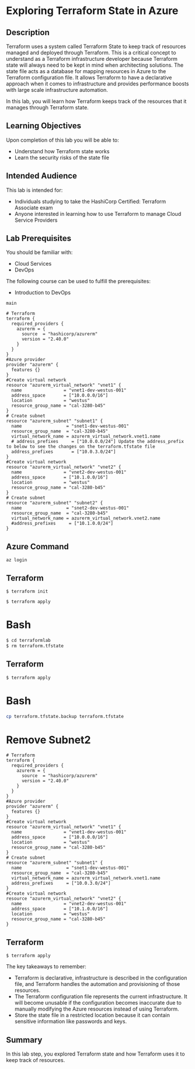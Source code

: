 # Exploring Terraform State in Azure

## Description
Terraform uses a system called Terraform State to keep track of resources managed and deployed through Terraform. This is a critical concept to understand as a Terraform infrastructure developer because Terraform state will always need to be kept in mind when architecting solutions. The state file acts as a database for mapping resources in Azure to the Terraform configuration file. It allows Terraform to have a declarative approach when it comes to infrastructure and provides performance boosts with large scale infrastructure automation. 

In this lab, you will learn how Terraform keeps track of the resources that it manages through Terraform state.

## Learning Objectives
Upon completion of this lab you will be able to:
- Understand how Terraform state works
- Learn the security risks of the state file
  
## Intended Audience
This lab is intended for:

- Individuals studying to take the HashiCorp Certified: Terraform Associate exam
- Anyone interested in learning how to use Terraform to manage Cloud Service Providers
  
## Lab Prerequisites
You should be familiar with:

- Cloud Services
- DevOps

The following course can be used to fulfill the prerequisites:

- Introduction to DevOps

```main```
```hcl
# Terraform
terraform {
  required_providers {
    azurerm = {
      source  = "hashicorp/azurerm"
      version = "2.40.0"
    }
  }
}
#Azure provider
provider "azurerm" {
  features {}
}
#Create virtual network
resource "azurerm_virtual_network" "vnet1" {
  name                = "vnet1-dev-westus-001"
  address_space       = ["10.0.0.0/16"]
  location            = "westus"
  resource_group_name = "cal-3280-b45"
}
# Create subnet
resource "azurerm_subnet" "subnet1" {
  name                 = "snet1-dev-westus-001"
  resource_group_name  = "cal-3280-b45"
  virtual_network_name = azurerm_virtual_network.vnet1.name
  # address_prefixes     = ["10.0.0.0/24"] Update the address_prefix to below to see the changes on the terraform.tfstate file
  address_prefixes       = ["10.0.3.0/24"]
}
#Create virtual network
resource "azurerm_virtual_network" "vnet2" {
  name                = "vnet2-dev-westus-001"
  address_space       = ["10.1.0.0/16"]
  location            = "westus"
  resource_group_name = "cal-3280-b45"
}
# Create subnet
resource "azurerm_subnet" "subnet2" {
  name                 = "snet2-dev-westus-001"
  resource_group_name  = "cal-3280-b45"
  virtual_network_name = azurerm_virtual_network.vnet2.name
  #address_prefixes     = ["10.1.0.0/24"]
}
```
## Azure Command
```az
az login
```

## Terraform
```hcl
$ terraform init

$ terraform apply
```

# Bash
```sh
$ cd terraformlab
$ rm terraform.tfstate
```

## Terraform
```hcl
$ terraform apply
```

# Bash
```sh
cp terraform.tfstate.backup terraform.tfstate
```
# Remove Subnet2
```hcl
# Terraform
terraform {
  required_providers {
    azurerm = {
      source  = "hashicorp/azurerm"
      version = "2.40.0"
    }
  }
}
#Azure provider
provider "azurerm" {
  features {}
}
#Create virtual network
resource "azurerm_virtual_network" "vnet1" {
  name                = "vnet1-dev-westus-001"
  address_space       = ["10.0.0.0/16"]
  location            = "westus"
  resource_group_name = "cal-3280-b45"
}
# Create subnet
resource "azurerm_subnet" "subnet1" {
  name                 = "snet1-dev-westus-001"
  resource_group_name  = "cal-3280-b45"
  virtual_network_name = azurerm_virtual_network.vnet1.name
  address_prefixes     = ["10.0.3.0/24"]
}
#Create virtual network
resource "azurerm_virtual_network" "vnet2" {
  name                = "vnet2-dev-westus-001"
  address_space       = ["10.1.0.0/16"]
  location            = "westus"
  resource_group_name = "cal-3280-b45"
}
```

## Terraform
```hcl
$ terraform apply
```

The key takeaways to remember:

- Terraform is declarative, infrastructure is described in the configuration file, and Terraform handles the automation and provisioning of those resources.  
- The Terraform configuration file represents the current infrastructure. It will become unusable if the configuration becomes inaccurate due to manually modifying the Azure resources instead of using Terraform.
- Store the state file in a restricted location because it can contain sensitive information like passwords and keys.

## Summary
In this lab step, you explored Terraform state and how Terraform uses it to keep track of resources.
